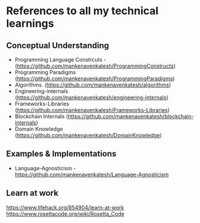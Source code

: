 # References to all my technical learnings

## Conceptual Understanding

- Programming Language Constrcuts - (https://github.com/mankenavenkatesh/ProgrammingConstructs)
- Programming Paradigms (https://github.com/mankenavenkatesh/ProgrammingParadigms)
- Algorithms. (https://github.com/mankenavenkatesh/algorithms)
- Engineering-internals (https://github.com/mankenavenkatesh/engineering-internals)
- Frameworks-Libraries (https://github.com/mankenavenkatesh/Frameworks-Libraries)
- Blockchain Internals (https://github.com/mankenavenkatesh/blockchain-internals)
- Domain Knowledge (https://github.com/mankenavenkatesh/DomainKnowledge)
## Examples & Implementations
- Language-Agnosticism - https://github.com/mankenavenkatesh/Language-Agnosticism


## Learn at work
https://www.lifehack.org/854904/learn-at-work
https://www.rosettacode.org/wiki/Rosetta_Code
